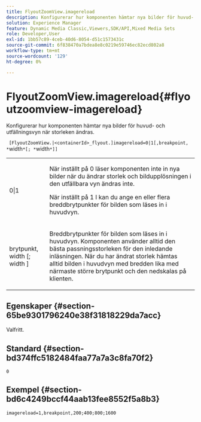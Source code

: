 ```yaml
---
title: FlyoutZoomView.imagereload
description: Konfigurerar hur komponenten hämtar nya bilder för huvud- och utfällningsvyn när storleken ändras.
solution: Experience Manager
feature: Dynamic Media Classic,Viewers,SDK/API,Mixed Media Sets
role: Developer,User
exl-id: 1bb57c89-4ceb-40d6-8054-d51c1573431c
source-git-commit: 6f838470a7bdea8e8c0219e59746ec82ecd802a8
workflow-type: tm+mt
source-wordcount: '129'
ht-degree: 0%

---
```


# FlyoutZoomView.imagereload{#flyoutzoomview-imagereload}

Konfigurerar hur komponenten hämtar nya bilder för huvud- och utfällningsvyn när storleken ändras.

` [FlyoutZoomView.|<containerId>_flyout.]imagereload=0|1[,breakpoint, *`width`*[; *`width`*]]`

<table id="table_E314540D347D47699C04EB80D20C0721"> 
 <tbody> 
  <tr> 
   <td colname="col1"> <p> <span class="codeph"> 0|1 </span> </p> </td> 
   <td colname="col2"> <p>När inställt på <span class="codeph"> 0 </span>läser komponenten inte in nya bilder när du ändrar storlek och bildupplösningen i den utfällbara vyn ändras inte. </p> <p>När inställt på <span class="codeph"> 1 </span> I kan du ange en eller flera breddbrytpunkter för bilden som läses in i huvudvyn. </p> </td> 
  </tr> 
  <tr> 
   <td colname="col1"> <p> <span class="codeph"> brytpunkt, <span class="varname"> width </span>[; <span class="varname"> width </span>] </span> </p> </td> 
   <td colname="col2"> <p>Breddbrytpunkter för bilden som läses in i huvudvyn. Komponenten använder alltid den bästa passningsstorleken för den inledande inläsningen. När du har ändrat storlek hämtas alltid bilden i huvudvyn med bredden lika med närmaste större brytpunkt och den nedskalas på klienten. </p> </td> 
  </tr> 
 </tbody> 
</table>

## Egenskaper {#section-65be9301796240e38f31818229da7acc}

Valfritt.

## Standard {#section-bd374ffc5182484faa77a7a3c8fa70f2}

`0`

## Exempel {#section-bd6c4249bccf44aab13fee8552f5a8b3}

`imagereload=1,breakpoint,200;400;800;1600`
